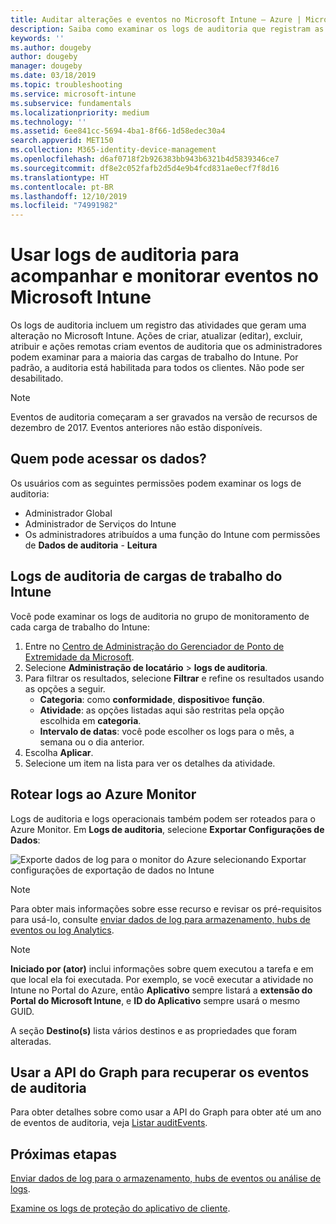 ```yaml
---
title: Auditar alterações e eventos no Microsoft Intune – Azure | Microsoft Docs
description: Saiba como examinar os logs de auditoria que registram as atividades do Microsoft Intune.
keywords: ''
ms.author: dougeby
author: dougeby
manager: dougeby
ms.date: 03/18/2019
ms.topic: troubleshooting
ms.service: microsoft-intune
ms.subservice: fundamentals
ms.localizationpriority: medium
ms.technology: ''
ms.assetid: 6ee841cc-5694-4ba1-8f66-1d58edec30a4
search.appverid: MET150
ms.collection: M365-identity-device-management
ms.openlocfilehash: d6af0718f2b926383bb943b6321b4d5839346ce7
ms.sourcegitcommit: df8e2c052fafb2d5d4e9b4fcd831ae0ecf7f8d16
ms.translationtype: HT
ms.contentlocale: pt-BR
ms.lasthandoff: 12/10/2019
ms.locfileid: "74991982"
---
```

# <a name="use-audit-logs-to-track-and-monitor-events-in-microsoft-intune"></a>Usar logs de auditoria para acompanhar e monitorar eventos no Microsoft Intune

Os logs de auditoria incluem um registro das atividades que geram uma alteração no Microsoft Intune. Ações de criar, atualizar (editar), excluir, atribuir e ações remotas criam eventos de auditoria que os administradores podem examinar para a maioria das cargas de trabalho do Intune. Por padrão, a auditoria está habilitada para todos os clientes. Não pode ser desabilitado.

> [!NOTE]
> Eventos de auditoria começaram a ser gravados na versão de recursos de dezembro de 2017. Eventos anteriores não estão disponíveis.

## <a name="who-can-access-the-data"></a>Quem pode acessar os dados?

Os usuários com as seguintes permissões podem examinar os logs de auditoria:

- Administrador Global
- Administrador de Serviços do Intune
- Os administradores atribuídos a uma função do Intune com permissões de **Dados de auditoria** - **Leitura**

## <a name="audit-logs-for-intune-workloads"></a>Logs de auditoria de cargas de trabalho do Intune

Você pode examinar os logs de auditoria no grupo de monitoramento de cada carga de trabalho do Intune:

1. Entre no [Centro de Administração do Gerenciador de Ponto de Extremidade da Microsoft](https://go.microsoft.com/fwlink/?linkid=2109431).
2. Selecione **Administração de locatário** > **logs de auditoria**.
3. Para filtrar os resultados, selecione **Filtrar** e refine os resultados usando as opções a seguir.
    - **Categoria**: como **conformidade**, **dispositivo**e **função**.
    - **Atividade**: as opções listadas aqui são restritas pela opção escolhida em **categoria**.
    - **Intervalo de datas**: você pode escolher os logs para o mês, a semana ou o dia anterior.
4. Escolha **Aplicar**.
4. Selecione um item na lista para ver os detalhes da atividade.

## <a name="route-logs-to-azure-monitor"></a>Rotear logs ao Azure Monitor

Logs de auditoria e logs operacionais também podem ser roteados para o Azure Monitor. Em **Logs de auditoria**, selecione **Exportar Configurações de Dados**:

![Exporte dados de log para o monitor do Azure selecionando Exportar configurações de exportação de dados no Intune](./media/monitor-audit-logs/audit-logs-export-data-settings.png)

> [!NOTE]
> Para obter mais informações sobre esse recurso e revisar os pré-requisitos para usá-lo, consulte [enviar dados de log para armazenamento, hubs de eventos ou log Analytics](review-logs-using-azure-monitor.md).

> [!NOTE]
> **Iniciado por (ator)** inclui informações sobre quem executou a tarefa e em que local ela foi executada. Por exemplo, se você executar a atividade no Intune no Portal do Azure, então **Aplicativo** sempre listará a **extensão do Portal do Microsoft Intune**, e **ID do Aplicativo** sempre usará o mesmo GUID.
>
> A seção **Destino(s)** lista vários destinos e as propriedades que foram alteradas.  

## <a name="use-graph-api-to-retrieve-audit-events"></a>Usar a API do Graph para recuperar os eventos de auditoria

Para obter detalhes sobre como usar a API do Graph para obter até um ano de eventos de auditoria, veja [Listar auditEvents](https://docs.microsoft.com/graph/api/intune-auditing-auditevent-list?view=graph-rest-1.0).

## <a name="next-steps"></a>Próximas etapas

[Enviar dados de log para o armazenamento, hubs de eventos ou análise de logs](review-logs-using-azure-monitor.md).

[Examine os logs de proteção do aplicativo de cliente](../apps/app-protection-policy-settings-log.md).
